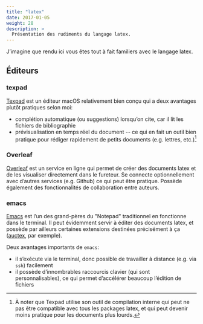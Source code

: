 ```yaml
---
title: "latex"
date: 2017-01-05
weight: 28
description: >
  Présentation des rudiments du langage latex.
---
```


J’imagine que rendu ici vous êtes tout à fait familiers avec le langage latex.

## Éditeurs

### texpad

[Texpad](https://www.texpad.com) est un éditeur macOS relativement bien conçu qui a deux avantages plutôt pratiques selon moi:

* complétion automatique (ou suggestions) lorsqu’on cite, car il lit les fichiers de bibliographie
* prévisualisation en temps réel du document -- ce qui en fait un outil bien pratique pour rédiger rapidement de petits documents (e.g. lettres, etc.)[^1]

[^1]: À noter que Texpad utilise son outil de compilation interne qui peut ne pas être compatible avec tous les packages latex, et qui peut devenir moins pratique pour les documents plus lourds.

### Overleaf

[Overleaf](https://www.overleaf.com) est un service en ligne qui permet de créer des documents latex et de les visualiser directement dans le fureteur. Se connecte optionnellement avec d’autres services (e.g. Github) ce qui peut être pratique. Possède également des fonctionnalités de collaboration entre auteurs.

### emacs

[Emacs](../../outils/terminal#emacs) est l’un des grand-pères du "Notepad" traditionnel en fonctionne dans le terminal. Il peut évidemment servir à éditer des documents latex, et possède par ailleurs certaines extensions destinées précisément à ça ([auctex](https://www.gnu.org/software/auctex/), par exemple).

Deux avantages importants de `emacs`:

* il s’exécute via le terminal, donc possible de travailler à distance (e.g. via `ssh`) facilement
* il possède d’innombrables raccourcis clavier (qui sont personnalisables), ce qui permet d’accélérer beaucoup l’édition de fichiers


